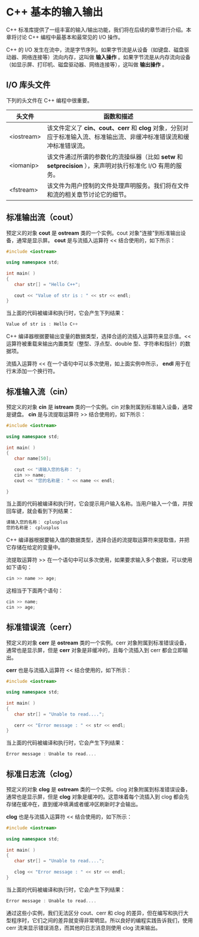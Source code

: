# C++ 基本的输入输出

C++ 标准库提供了一组丰富的输入/输出功能，我们将在后续的章节进行介绍。本章将讨论 C++ 编程中最基本和最常见的 I/O 操作。

C++ 的 I/O 发生在流中，流是字节序列。如果字节流是从设备（如键盘、磁盘驱动器、网络连接等）流向内存，这叫做 **输入操作** 。如果字节流是从内存流向设备（如显示屏、打印机、磁盘驱动器、网络连接等），这叫做 **输出操作** 。

## I/O 库头文件

下列的头文件在 C++ 编程中很重要。

| 头文件 | 函数和描述 |
| ---- | ---- |
| &lt;iostream&gt; | 该文件定义了  **cin、cout、cerr**  和  **clog**  对象，分别对应于标准输入流、标准输出流、非缓冲标准错误流和缓冲标准错误流。 |
| &lt;iomanip&gt; | 该文件通过所谓的参数化的流操纵器（比如  **setw**  和  **setprecision** ），来声明对执行标准化 I/O 有用的服务。 |
| &lt;fstream&gt; | 该文件为用户控制的文件处理声明服务。我们将在文件和流的相关章节讨论它的细节。 |

## 标准输出流（cout）

预定义的对象  **cout**  是  **ostream**  类的一个实例。cout 对象"连接"到标准输出设备，通常是显示屏。 **cout**  是与流插入运算符 &lt;&lt; 结合使用的，如下所示：

```C++
#include <iostream>
 
using namespace std;
 
int main( )
{
   char str[] = "Hello C++";
 
   cout << "Value of str is : " << str << endl;
}
```

当上面的代码被编译和执行时，它会产生下列结果：

```C++
Value of str is : Hello C++
```

C++ 编译器根据要输出变量的数据类型，选择合适的流插入运算符来显示值。&lt;&lt; 运算符被重载来输出内置类型（整型、浮点型、double 型、字符串和指针）的数据项。

流插入运算符 &lt;&lt; 在一个语句中可以多次使用，如上面实例中所示， **endl**  用于在行末添加一个换行符。

## 标准输入流（cin）

预定义的对象  **cin**  是  **istream**  类的一个实例。cin 对象附属到标准输入设备，通常是键盘。 **cin**  是与流提取运算符 &gt;&gt; 结合使用的，如下所示：

```C++
#include <iostream>
 
using namespace std;
 
int main( )
{
   char name[50];
 
   cout << "请输入您的名称： ";
   cin >> name;
   cout << "您的名称是： " << name << endl;
 
}
```

当上面的代码被编译和执行时，它会提示用户输入名称。当用户输入一个值，并按回车键，就会看到下列结果：

```C++
请输入您的名称： cplusplus
您的名称是： cplusplus
```

C++ 编译器根据要输入值的数据类型，选择合适的流提取运算符来提取值，并把它存储在给定的变量中。

流提取运算符 &gt;&gt; 在一个语句中可以多次使用，如果要求输入多个数据，可以使用如下语句：

```C++
cin >> name >> age;
```

这相当于下面两个语句：

```C++
cin >> name;
cin >> age;
```

## 标准错误流（cerr）

预定义的对象  **cerr**  是  **ostream**  类的一个实例。cerr 对象附属到标准错误设备，通常也是显示屏，但是  **cerr**  对象是非缓冲的，且每个流插入到 cerr 都会立即输出。

**cerr**  也是与流插入运算符 &lt;&lt; 结合使用的，如下所示：

```C++
#include <iostream>
 
using namespace std;
 
int main( )
{
   char str[] = "Unable to read....";
 
   cerr << "Error message : " << str << endl;
}
```

当上面的代码被编译和执行时，它会产生下列结果：

```C++
Error message : Unable to read....
```

## 标准日志流（clog）

预定义的对象  **clog**  是  **ostream**  类的一个实例。clog 对象附属到标准错误设备，通常也是显示屏，但是  **clog**  对象是缓冲的。这意味着每个流插入到 clog 都会先存储在缓冲在，直到缓冲填满或者缓冲区刷新时才会输出。

**clog**  也是与流插入运算符 &lt;&lt; 结合使用的，如下所示：

```C++
#include <iostream>
 
using namespace std;
 
int main( )
{
   char str[] = "Unable to read....";
 
   clog << "Error message : " << str << endl;
}
```

当上面的代码被编译和执行时，它会产生下列结果：

```C++
Error message : Unable to read....
```

通过这些小实例，我们无法区分 cout、cerr 和 clog 的差异，但在编写和执行大型程序时，它们之间的差异就变得非常明显。所以良好的编程实践告诉我们，使用 cerr 流来显示错误消息，而其他的日志消息则使用 clog 流来输出。
